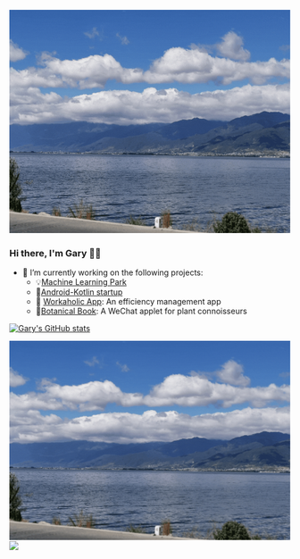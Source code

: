 <p align="center">
  <img height="400" alig src="./about.gif" />
</p>

### Hi there, I'm Gary 🙋‍♂️

- 🌱 I’m currently working on the following projects:
  - :bulb:[Machine Learning Park](https://github.com/Gary-code/Machine-Learning-Park)
  - 🤔[Android-Kotlin startup](https://github.com/Workaholic-Lab/Android-Kotlin-startup)
  - 🔭 [Workaholic App](https://github.com/Workaholic-Lab): An efficiency management app
  - :blossom:[Botanical Book](): A WeChat applet for plant connoisseurs

[![Gary's GitHub stats](https://github-readme-stats.vercel.app/api?username=Gary-code&show_icons=true&theme=tokyonight)](https://github.com/anuraghazra/github-readme-stats)




<a href="https://github.com/Gary-code">
  <img align="center" src="./about.gif" />
</a>
<a href="https://github.com/anuraghazra/convoychat">
  <img align="center" src="https://github-readme-stats.vercel.app/api?username=Gary-code&show_icons=true&theme=tokyonight" />
</a>
